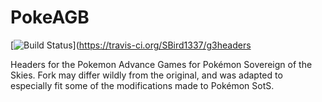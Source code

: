 # PokeAGB

[![Build Status](https://travis-ci.org/SBird1337/g3headers.svg?branch=master)](https://travis-ci.org/SBird1337/g3headers

Headers for the Pokemon Advance Games for Pokémon Sovereign of the Skies. Fork may differ wildly from the original, and was adapted to especially fit some of the modifications made to Pokémon SotS.
